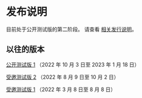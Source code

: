 # 发布说明

目前处于公开测试版的第二阶段。 请查看 [相关发行说明](public-beta-2)。

## 以往的版本

[公开测试版 1](public-beta-1) （2022 年 10 月 3 日至 2023 年 1 月 18 日）

[受邀测试版 2](private-beta-2) （2022 年 8 月 9 日至 10 月 2 日）

[受邀测试版 1](private-beta-1) （2022 年 3 月 8 日至 8 月 8 日）

